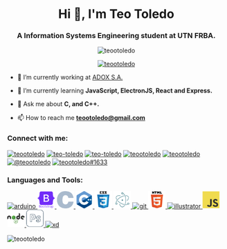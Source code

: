 <h1 align="center">Hi 👋, I'm Teo Toledo</h1>
<h3 align="center">A Information Systems Engineering student at UTN FRBA.</h3>



<p align="center"> <img src="https://komarev.com/ghpvc/?username=teootoledo&label=Profile%20views&color=0e75b6&style=flat" alt="teootoledo" /> </p>

<p align="center"> <a href="https://twitter.com/teootoledo" target="blank"><img src="https://img.shields.io/twitter/follow/teootoledo?logo=twitter&style=for-the-badge" alt="teootoledo" /></a> </p>

- 🏢 I’m currently working at [ADOX S.A.](https://adox.com.ar/)

- 🌱 I’m currently learning **JavaScript, ElectronJS, React and Express.**

- 💬 Ask me about **C, and C++.**

- 📫 How to reach me **teootoledo@gmail.com**

<h3 align="left">Connect with me:</h3>
<p align="left">
<a href="https://twitter.com/teootoledo" target="blank"><img align="center" src="https://cdn.jsdelivr.net/npm/simple-icons@3.0.1/icons/twitter.svg" alt="teootoledo" height="30" width="40" /></a>
<a href="https://linkedin.com/in/teo-toledo" target="blank"><img align="center" src="https://cdn.jsdelivr.net/npm/simple-icons@3.0.1/icons/linkedin.svg" alt="teo-toledo" height="30" width="40" /></a>
<a href="https://stackoverflow.com/users/teo-toledo" target="blank"><img align="center" src="https://cdn.jsdelivr.net/npm/simple-icons@3.0.1/icons/stackoverflow.svg" alt="teo-toledo" height="30" width="40" /></a>
<a href="https://fb.com/teootoledo" target="blank"><img align="center" src="https://cdn.jsdelivr.net/npm/simple-icons@3.0.1/icons/facebook.svg" alt="teootoledo" height="30" width="40" /></a>
<a href="https://instagram.com/teootoledo" target="blank"><img align="center" src="https://cdn.jsdelivr.net/npm/simple-icons@3.0.1/icons/instagram.svg" alt="teootoledo" height="30" width="40" /></a>
<a href="https://medium.com/@teootoledo" target="blank"><img align="center" src="https://cdn.jsdelivr.net/npm/simple-icons@3.0.1/icons/medium.svg" alt="@teootoledo" height="30" width="40" /></a>
<a href="https://discord.gg/teootoledo#1633" target="blank"><img align="center" src="https://cdn.jsdelivr.net/npm/simple-icons@3.0.1/icons/discord.svg" alt="teootoledo#1633" height="30" width="40" /></a>
</p>

<h3 align="left">Languages and Tools:</h3>
<p align="left"> <a href="https://www.arduino.cc/" target="_blank"> <img src="https://cdn.worldvectorlogo.com/logos/arduino-1.svg" alt="arduino" width="40" height="40"/> </a> <a href="https://getbootstrap.com" target="_blank"> <img src="https://raw.githubusercontent.com/devicons/devicon/master/icons/bootstrap/bootstrap-plain-wordmark.svg" alt="bootstrap" width="40" height="40"/> </a> <a href="https://www.cprogramming.com/" target="_blank"> <img src="https://raw.githubusercontent.com/devicons/devicon/master/icons/c/c-original.svg" alt="c" width="40" height="40"/> </a> <a href="https://www.w3schools.com/cpp/" target="_blank"> <img src="https://raw.githubusercontent.com/devicons/devicon/master/icons/cplusplus/cplusplus-original.svg" alt="cplusplus" width="40" height="40"/> </a> <a href="https://www.w3schools.com/css/" target="_blank"> <img src="https://raw.githubusercontent.com/devicons/devicon/master/icons/css3/css3-original-wordmark.svg" alt="css3" width="40" height="40"/> </a> <a href="https://www.electronjs.org" target="_blank"> <img src="https://raw.githubusercontent.com/devicons/devicon/master/icons/electron/electron-original.svg" alt="electron" width="40" height="40"/> </a> <a href="https://git-scm.com/" target="_blank"> <img src="https://www.vectorlogo.zone/logos/git-scm/git-scm-icon.svg" alt="git" width="40" height="40"/> </a> <a href="https://www.w3.org/html/" target="_blank"> <img src="https://raw.githubusercontent.com/devicons/devicon/master/icons/html5/html5-original-wordmark.svg" alt="html5" width="40" height="40"/> </a> <a href="https://www.adobe.com/in/products/illustrator.html" target="_blank"> <img src="https://www.vectorlogo.zone/logos/adobe_illustrator/adobe_illustrator-icon.svg" alt="illustrator" width="40" height="40"/> </a> <a href="https://developer.mozilla.org/en-US/docs/Web/JavaScript" target="_blank"> <img src="https://raw.githubusercontent.com/devicons/devicon/master/icons/javascript/javascript-original.svg" alt="javascript" width="40" height="40"/> </a> <a href="https://nodejs.org" target="_blank"> <img src="https://raw.githubusercontent.com/devicons/devicon/master/icons/nodejs/nodejs-original-wordmark.svg" alt="nodejs" width="40" height="40"/> </a> <a href="https://www.photoshop.com/en" target="_blank"> <img src="https://raw.githubusercontent.com/devicons/devicon/master/icons/photoshop/photoshop-line.svg" alt="photoshop" width="40" height="40"/> </a> <a href="https://www.adobe.com/products/xd.html" target="_blank"> <img src="https://cdn.worldvectorlogo.com/logos/adobe-xd.svg" alt="xd" width="40" height="40"/> </a> </p>

<p><img align="center" src="https://github-readme-stats.vercel.app/api/top-langs?username=teootoledo&show_icons=true&locale=en&layout=compact" alt="teootoledo" /></p>
